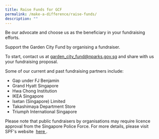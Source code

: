 ```yaml
---
title: Raise Funds for GCF
permalink: /make-a-difference/raise-funds/
description: ""
---
```

Be our advocate and choose us as the beneficiary in your fundraising efforts.

Support the Garden City Fund by organising a fundraiser.

To start, contact us at [garden\_city\_fund@nparks.gov.sg](mailto:garden_city_fund@nparks.gov.sg) and share with us your fundraising proposal.

Some of our current and past fundraising partners include:

*   Gap under FJ Benjamin
*   Grand Hyatt Singapore
*   Hwa Chong Institution
*   IKEA Singapore
*   Isetan (Singapore) Limited
*   Takashimaya Department Store
*   Triumph International Singapore

Please note that public fundraisers by organisations may require licence approval from the Singapore Police Force. For more details, please visit SPF's website       <a href=”www.police.gov.sg/e-Services/Police-Licences/House-To-House-and-Street-Establishment-Licence”> here </a>.